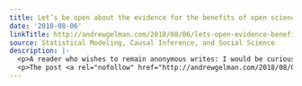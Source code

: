 ```yaml
---
title: Let’s be open about the evidence for the benefits of open science
date: '2018-08-06'
linkTitle: http://andrewgelman.com/2018/08/06/lets-open-evidence-benefits-open-science/
source: Statistical Modeling, Causal Inference, and Social Science
description: |-
  <p>A reader who wishes to remain anonymous writes: I would be curious to hear your thoughts on is motivated reasoning among open science advocates. In particular, I&#8217;ve noticed that papers arguing for open practices have seriously bad/nonexistent causal identification strategies. Examples: Kidwell et al. 2017, Badges to Acknowledge Open Practices: A Simple, Low-Cost, Effective Method [&#8230;]</p>
  <p>The post <a rel="nofollow" href="http://andrewgelman.com/2018/08/06/lets-open-evidence-bene
---
```

